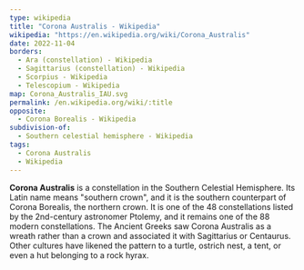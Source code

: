 ```yaml
---
type: wikipedia
title: "Corona Australis - Wikipedia"
wikipedia: "https://en.wikipedia.org/wiki/Corona_Australis"
date: 2022-11-04
borders:
  - Ara (constellation) - Wikipedia
  - Sagittarius (constellation) - Wikipedia
  - Scorpius - Wikipedia
  - Telescopium - Wikipedia
map: Corona_Australis_IAU.svg
permalink: /en.wikipedia.org/wiki/:title
opposite:
  - Corona Borealis - Wikipedia
subdivision-of:
  - Southern celestial hemisphere - Wikipedia
tags:
  - Corona Australis
  - Wikipedia
---
```

**Corona Australis** is a constellation in the Southern Celestial Hemisphere. Its Latin name means "southern crown", and it is the southern counterpart of Corona Borealis, the northern crown. It is one of the 48 constellations listed by the 2nd-century astronomer Ptolemy, and it remains one of the 88 modern constellations. The Ancient Greeks saw Corona Australis as a wreath rather than a crown and associated it with Sagittarius or Centaurus. Other cultures have likened the pattern to a turtle, ostrich nest, a tent, or even a hut belonging to a rock hyrax.